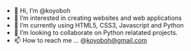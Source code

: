 - 👋 Hi, I’m @koyoboh
- 👀 I’m interested in creating websites and web applications
- 🌱 I’m currently using HTML5, CSS3, Javascript and Python
- 💞️ I’m looking to collaborate on Python relatated projects.
- 📫 How to reach me ... @koyoboh@gmail.com

<!---
koyoboh/koyoboh is a ✨ special ✨ repository because its `README.md` (this file) appears on your GitHub profile.
You can click the Preview link to take a look at your changes.
--->
